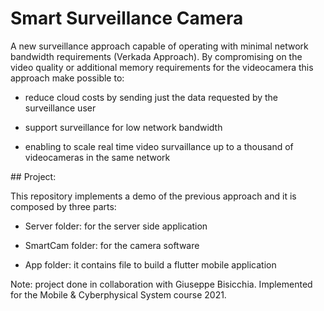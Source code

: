 # Smart Surveillance Camera

A new surveillance approach capable of operating with minimal network bandwidth requirements (Verkada Approach).
By compromising on the video quality or additional memory requirements for the videocamera this approach make possible to:

- reduce cloud costs by sending just the data requested by the surveillance user

- support surveillance for low network bandwidth

- enabling to scale real time video survaillance up to a thousand of videocameras in the same network

## Project:

This repository implements a demo of the previous approach and it is composed by three parts:

- Server folder: for the server side application

- SmartCam folder: for the camera software

- App folder: it contains file to build a flutter mobile application

Note: project done in collaboration with Giuseppe Bisicchia. Implemented for the Mobile & Cyberphysical System course 2021.